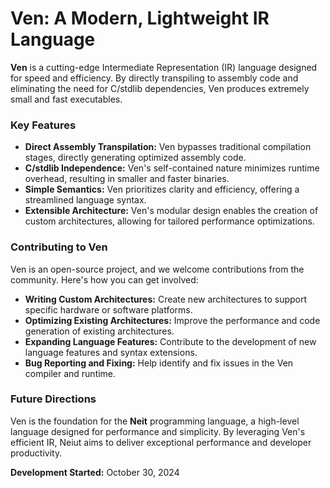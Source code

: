 # Ven: A Modern, Lightweight IR Language

**Ven** is a cutting-edge Intermediate Representation (IR) language designed for speed and efficiency. By directly transpiling to assembly code and eliminating the need for C/stdlib dependencies, Ven produces extremely small and fast executables.

### Key Features

* **Direct Assembly Transpilation:** Ven bypasses traditional compilation stages, directly generating optimized assembly code.
* **C/stdlib Independence:** Ven's self-contained nature minimizes runtime overhead, resulting in smaller and faster binaries.
* **Simple Semantics:** Ven prioritizes clarity and efficiency, offering a streamlined language syntax.
* **Extensible Architecture:** Ven's modular design enables the creation of custom architectures, allowing for tailored performance optimizations.

### Contributing to Ven

Ven is an open-source project, and we welcome contributions from the community. Here's how you can get involved:

* **Writing Custom Architectures:** Create new architectures to support specific hardware or software platforms.
* **Optimizing Existing Architectures:** Improve the performance and code generation of existing architectures.
* **Expanding Language Features:** Contribute to the development of new language features and syntax extensions.
* **Bug Reporting and Fixing:** Help identify and fix issues in the Ven compiler and runtime.

### Future Directions

Ven is the foundation for the **Neit** programming language, a high-level language designed for performance and simplicity. By leveraging Ven's efficient IR, Neiut aims to deliver exceptional performance and developer productivity.

**Development Started:** October 30, 2024

